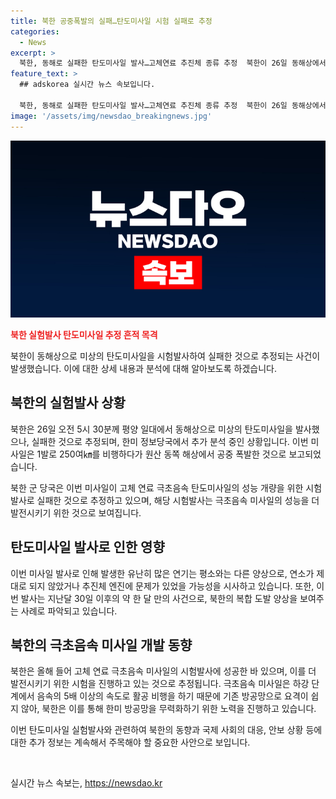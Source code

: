 ```yaml
---
title: 북한 공중폭발의 실패…탄도미사일 시험 실패로 추정
categories:
  - News
excerpt: >
  북한, 동해로 실패한 탄도미사일 발사…고체연료 추진체 종류 추정  북한이 26일 동해상에서 탄도미사일을 발사했지만 실패한 것으로 추정됐다. 군 당국은 이를 고체 연료 극초음속 탄도미사일 시험발사로 보고 있으며, 파편이 해상에 떨어진 것으로 전해졌다. 북한은 이를 통해 한미 방공망을 무력화하기 위한 극초음속 미사일 개발에 열을 올리고 있으며, 최근에도 대남 오물 풍선을 살포한 바 있다. (요약문 출처: 연합뉴스)
feature_text: >
  ## adskorea 실시간 뉴스 속보입니다.

  북한, 동해로 실패한 탄도미사일 발사…고체연료 추진체 종류 추정  북한이 26일 동해상에서 탄도미사일을 발사했지만 실패한 것으로 추정됐다. 군 당국은 이를 고체 연료 극초음속 탄도미사일 시험발사로 보고 있으며, 파편이 해상에 떨어진 것으로 전해졌다. 북한은 이를 통해 한미 방공망을 무력화하기 위한 극초음속 미사일 개발에 열을 올리고 있으며, 최근에도 대남 오물 풍선을 살포한 바 있다. (요약문 출처: 연합뉴스)
image: '/assets/img/newsdao_breakingnews.jpg'
---
```


<p><img src="/assets/img/newsdao_breakingnews.jpg" alt="adskorea 속보" /></p>

<p><b><span style="color: #ee2323;">북한 실험발사 탄도미사일 추정 흔적 목격</span></b></p>

<p>북한이 동해상으로 미상의 탄도미사일을 시험발사하여 실패한 것으로 추정되는 사건이 발생했습니다. 이에 대한 상세 내용과 분석에 대해 알아보도록 하겠습니다. </p>

<h2 data-ke-size="size26">북한의 실험발사 상황</h2>

<p>북한은 26일 오전 5시 30분께 평양 일대에서 동해상으로 미상의 탄도미사일을 발사했으나, 실패한 것으로 추정되며, 한미 정보당국에서 추가 분석 중인 상황입니다. 이번 미사일은 1발로 250여㎞를 비행하다가 원산 동쪽 해상에서 공중 폭발한 것으로 보고되었습니다.</p>

<p>북한 군 당국은 이번 미사일이 고체 연료 극초음속 탄도미사일의 성능 개량을 위한 시험발사로 실패한 것으로 추정하고 있으며, 해당 시험발사는 극초음속 미사일의 성능을 더 발전시키기 위한 것으로 보여집니다.</p>

<h2 data-ke-size="size26">탄도미사일 발사로 인한 영향</h2>

<p>이번 미사일 발사로 인해 발생한 유난히 많은 연기는 평소와는 다른 양상으로, 연소가 제대로 되지 않았거나 추진체 엔진에 문제가 있었을 가능성을 시사하고 있습니다. 또한, 이번 발사는 지난달 30일 이후의 약 한 달 만의 사건으로, 북한의 복합 도발 양상을 보여주는 사례로 파악되고 있습니다.</p>

<h2 data-ke-size="size26">북한의 극초음속 미사일 개발 동향</h2>

<p>북한은 올해 들어 고체 연료 극초음속 미사일의 시험발사에 성공한 바 있으며, 이를 더 발전시키기 위한 시험을 진행하고 있는 것으로 추정됩니다. 극초음속 미사일은 하강 단계에서 음속의 5배 이상의 속도로 활공 비행을 하기 때문에 기존 방공망으로 요격이 쉽지 않아, 북한은 이를 통해 한미 방공망을 무력화하기 위한 노력을 진행하고 있습니다.</p>

<p>이번 탄도미사일 실험발사와 관련하여 북한의 동향과 국제 사회의 대응, 안보 상황 등에 대한 추가 정보는 계속해서 주목해야 할 중요한 사안으로 보입니다.</p>

<p data-ke-size="size16">&nbsp;</p>
실시간 뉴스 속보는, <a href="https://newsdao.kr" rel="dofollow">https://newsdao.kr</a>


